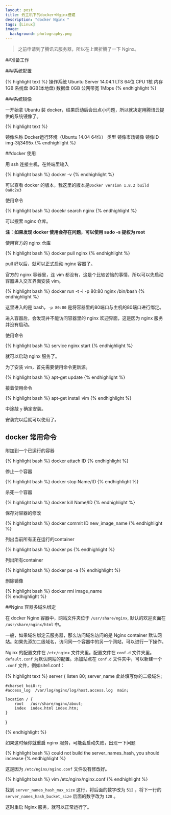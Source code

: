 ```yaml
---
layout: post
title: 云主机下的docker+Nginx搭建
description: "docker Nginx "
tags: [Linux]
image:
  background: photography.png
---
```



> 之前申请到了腾讯云服务器，所以在上面折腾了一下 Nginx。

##准备工作

###系统配置

{% highlight text %}
操作系统	Ubuntu Server 14.04.1 LTS 64位
CPU	1核
内存	1GB
系统盘	8GB(本地盘)
数据盘	0GB
公网带宽	1Mbps
{% endhighlight %}

###系统镜像

一开始拿 Ubuntu 装 docker，结果启动后会出点小问题，所以就决定用腾讯云提供的系统镜像了。

{% highlight text %}

镜像名称	Docker运行环境（Ubuntu 14.04 64位）
类型	镜像市场镜像
镜像ID	img-3lj3495x
{% endhighlight %}

##docker 使用

用 ssh 连接主机，在终端里输入

{% highlight bash %}
docker -v
{% endhighlight %}

可以查看 docker 的版本，我这里的版本是`Docker version 1.8.2 build 0a8c2e3`

使用命令

{% highlight bash %}
docekr search nginx
{% endhighlight %}

可以搜索 nginx 仓库。

**注：如果发现 docker 使用会存在问题，可以使用 sudo -s 提权为 root**

使用官方的 nginx 仓库

{% highlight bash %}
docker pull nginx
{% endhighlight %}

pull 好以后，就可以正式启动 nginx 容器了。

官方的 nginx 容器里，连 vim 都没有，这是个比较苦恼的事情，所以可以先启动容器进入交互界面安装 vim。

{% highlight bash %}
docker run -t -i -p 80:80 nginx /bin/bash
{% endhighlight %}

这里进入的是 bash，`-p 80:80` 是将容器里的80端口与主机的80端口进行绑定。

进入容器后，会发现并不能访问容器里的 nginx 欢迎界面，这是因为 nginx 服务并没有启动。

使用命令

{% highlight bash %}
service nginx start
{% endhighlight %}

就可以启动 nginx 服务了。

为了安装 vim，首先需要使用命令更新源。

{% highlight bash %}
apt-get update
{% endhighlight %}

接着使用命令

{% highlight bash %}
apt-get install vim
{% endhighlight %}

中途敲 `y` 确定安装。

安装完以后就可以使用了。

## docker 常用命令

附加到一个已运行的容器

{% highlight bash %}
docker attach ID
{% endhighlight %}

停止一个容器

{% highlight bash %}
docker stop Name/ID
{% endhighlight %}

杀死一个容器

{% highlight bash %}
docker kill Name/ID
{% endhighlight %}

保存对容器的修改

{% highlight bash %}
docker commit ID new_image_name
{% endhighlight %}

列出当前所有正在运行的container

{% highlight bash %}
docker ps
{% endhighlight %}

列出所有container

{% highlight bash %}
docker ps -a
{% endhighlight %}

删除镜像

{% highlight bash %}
docker rmi image_name  
{% endhighlight %}

##Nginx 容器多域名绑定

在 docker Nginx 容器中，网站文件夹位于 `/usr/share/nginx`, 默认的欢迎页面在 `/usr/share/nginx/html` 中。

一般，如果域名绑定云服务器，那么访问域名访问的是 Nginx container 默认网站。如果先添加二级域名，访问同一个容器中的另一个网站，可以进行一下操作。

Nginx 的配置文件在 `/etc/nginx` 文件夹里。配置文件在 `conf.d` 文件夹里。`default.conf` 为默认网站的配置。添加站点在 `conf.d` 文件夹中，可以新建一个 `.conf` 文件，例如site1.conf：

{% highlight text %}
server {
    listen       80;
    server_name  此处填写你的二级域名;

    #charset koi8-r;
    #access_log  /var/log/nginx/log/host.access.log  main;

    location / {
        root   /usr/share/nginx/about;
        index  index.html index.htm;
    }
}

{% endhighlight %}

如果这时候你就重启 nginx 服务，可能会启动失败，出现一下问题

{% highlight bash %}
could not build the server_names_hash, you should increase 
{% endhighlight %}

这是因为 `/etc/nginx/nginx.conf` 文件没有修改好。

{% highlight bash %}
vim /etc/nginx/nginx.conf
{% endhighlight %}

找到 `server_names_hash_max_size` 这行，将后面的数字改为 `512` ，将下一行的 `server_names_hash_bucket_size` 后面的数字改为 `128` 。

这时重启 Nginx 服务，就可以正常运行了。